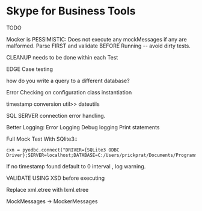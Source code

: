 # Skype for Business Tools


TODO


Mocker is PESSIMISTIC: Does not execute any mockMessages if any are malformed.
    Parse FIRST and validate BEFORE Running -- avoid dirty tests.

CLEANUP needs to be done within each Test

EDGE Case testing


how do you write a query to a different database?

Error Checking on configuration class instantiation

timestamp conversion util>> dateutils

SQL SERVER connection error handling.


Better Logging:
    Error Logging
    Debug logging
    Print statements

Full Mock Test With SQlite3::

    cxn = pyodbc.connect("DRIVER={SQLite3 ODBC Driver};SERVER=localhost;DATABASE=C:/Users/prickprat/Documents/Programming/SqliteDatabases/test.db;Trusted_connection=yes")

If no timestamp found default to 0 interval , log warning.

VALIDATE USING XSD before executing

Replace xml.etree with lxml.etree

MockMessages -> MockerMessages









